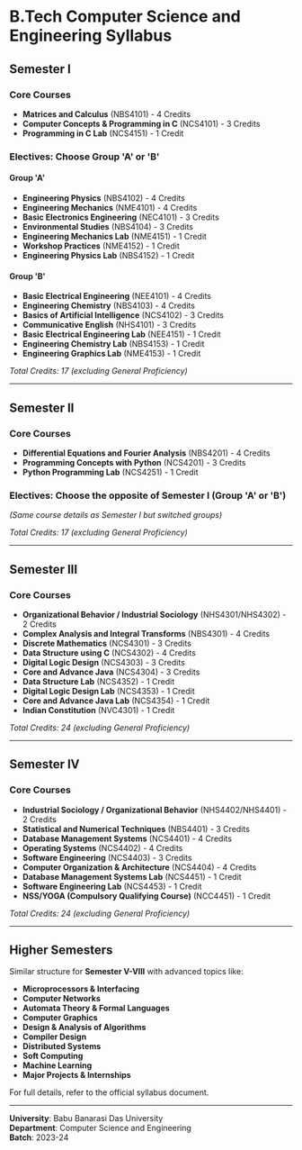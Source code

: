 # B.Tech Computer Science and Engineering Syllabus

## Semester I

### Core Courses
- **Matrices and Calculus** (NBS4101) - 4 Credits
- **Computer Concepts & Programming in C** (NCS4101) - 3 Credits
- **Programming in C Lab** (NCS4151) - 1 Credit

### Electives: Choose Group 'A' or 'B'

#### Group 'A'
- **Engineering Physics** (NBS4102) - 4 Credits
- **Engineering Mechanics** (NME4101) - 4 Credits
- **Basic Electronics Engineering** (NEC4101) - 3 Credits
- **Environmental Studies** (NBS4104) - 3 Credits
- **Engineering Mechanics Lab** (NME4151) - 1 Credit
- **Workshop Practices** (NME4152) - 1 Credit
- **Engineering Physics Lab** (NBS4152) - 1 Credit

#### Group 'B'
- **Basic Electrical Engineering** (NEE4101) - 4 Credits
- **Engineering Chemistry** (NBS4103) - 4 Credits
- **Basics of Artificial Intelligence** (NCS4102) - 3 Credits
- **Communicative English** (NHS4101) - 3 Credits
- **Basic Electrical Engineering Lab** (NEE4151) - 1 Credit
- **Engineering Chemistry Lab** (NBS4153) - 1 Credit
- **Engineering Graphics Lab** (NME4153) - 1 Credit

_Total Credits: 17 (excluding General Proficiency)_

---

## Semester II

### Core Courses
- **Differential Equations and Fourier Analysis** (NBS4201) - 4 Credits
- **Programming Concepts with Python** (NCS4201) - 3 Credits
- **Python Programming Lab** (NCS4251) - 1 Credit

### Electives: Choose the opposite of Semester I (Group 'A' or 'B')

_(Same course details as Semester I but switched groups)_

_Total Credits: 17 (excluding General Proficiency)_

---

## Semester III

### Core Courses
- **Organizational Behavior / Industrial Sociology** (NHS4301/NHS4302) - 2 Credits
- **Complex Analysis and Integral Transforms** (NBS4301) - 4 Credits
- **Discrete Mathematics** (NCS4301) - 3 Credits
- **Data Structure using C** (NCS4302) - 4 Credits
- **Digital Logic Design** (NCS4303) - 3 Credits
- **Core and Advance Java** (NCS4304) - 3 Credits
- **Data Structure Lab** (NCS4352) - 1 Credit
- **Digital Logic Design Lab** (NCS4353) - 1 Credit
- **Core and Advance Java Lab** (NCS4354) - 1 Credit
- **Indian Constitution** (NVC4301) - 1 Credit

_Total Credits: 24 (excluding General Proficiency)_

---

## Semester IV

### Core Courses
- **Industrial Sociology / Organizational Behavior** (NHS4402/NHS4401) - 2 Credits
- **Statistical and Numerical Techniques** (NBS4401) - 3 Credits
- **Database Management Systems** (NCS4401) - 4 Credits
- **Operating Systems** (NCS4402) - 4 Credits
- **Software Engineering** (NCS4403) - 3 Credits
- **Computer Organization & Architecture** (NCS4404) - 4 Credits
- **Database Management Systems Lab** (NCS4451) - 1 Credit
- **Software Engineering Lab** (NCS4453) - 1 Credit
- **NSS/YOGA (Compulsory Qualifying Course)** (NCC4451) - 1 Credit

_Total Credits: 24 (excluding General Proficiency)_

---

## Higher Semesters

Similar structure for **Semester V-VIII** with advanced topics like:

- **Microprocessors & Interfacing**
- **Computer Networks**
- **Automata Theory & Formal Languages**
- **Computer Graphics**
- **Design & Analysis of Algorithms**
- **Compiler Design**
- **Distributed Systems**
- **Soft Computing**
- **Machine Learning**
- **Major Projects & Internships**

For full details, refer to the official syllabus document.

---

**University**: Babu Banarasi Das University  
**Department**: Computer Science and Engineering  
**Batch**: 2023-24

